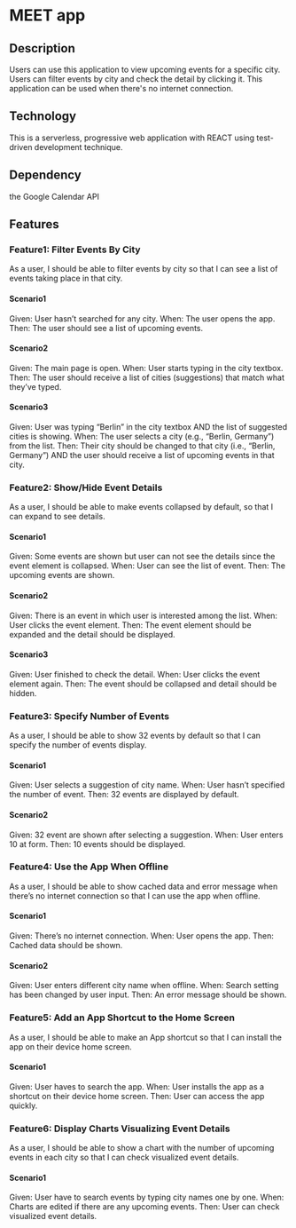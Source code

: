 # MEET app

## Description

Users can use this application to view upcoming events for a specific city. Users can filter events by city and check the detail by clicking it. This application can be used when there's no internet connection.

## Technology

This is a serverless, progressive web application with REACT using test-driven development technique.

## Dependency

the Google Calendar API

## Features

### Feature1: Filter Events By City

As a user, I should be able to filter events by city so that I can see a list of events taking place in that city.

#### Scenario1

Given: User hasn’t searched for any city.
When: The user opens the app.
Then: The user should see a list of upcoming events.

#### Scenario2

Given: The main page is open.
When: User starts typing in the city textbox.
Then: The user should receive a list of cities (suggestions) that match what they’ve typed.

#### Scenario3

Given: User was typing “Berlin” in the city textbox AND the list of suggested cities is showing.
When: The user selects a city (e.g., “Berlin, Germany”) from the list.
Then: Their city should be changed to that city (i.e., “Berlin, Germany”) AND the user should receive a list of upcoming events in that city.

### Feature2: Show/Hide Event Details

As a user, I should be able to make events collapsed by default, so that I can expand to see details.

#### Scenario1

Given: Some events are shown but user can not see the details since the event element is collapsed.
When: User can see the list of event.
Then: The upcoming events are shown.

#### Scenario2

Given: There is an event in which user is interested among the list.
When: User clicks the event element.
Then: The event element should be expanded and the detail should be displayed.

#### Scenario3

Given: User finished to check the detail.
When: User clicks the event element again.
Then: The event should be collapsed and detail should be hidden.

### Feature3: Specify Number of Events

As a user, I should be able to show 32 events by default so that I can specify the number of events display.

#### Scenario1

Given: User selects a suggestion of city name.
When: User hasn’t specified the number of event.
Then: 32 events are displayed by default.

#### Scenario2

Given: 32 event are shown after selecting a suggestion.
When: User enters 10 at form.
Then: 10 events should be displayed.

### Feature4: Use the App When Offline

As a user, I should be able to show cached data and error message when there’s no internet connection so that I can use the app when offline.

#### Scenario1

Given: There’s no internet connection.
When: User opens the app.
Then: Cached data should be shown.

#### Scenario2

Given: User enters different city name when offline.
When: Search setting has been changed by user input.
Then: An error message should be shown.

### Feature5: Add an App Shortcut to the Home Screen

As a user, I should be able to make an App shortcut so that I can install the app on their device home screen.

#### Scenario1

Given: User haves to search the app.
When: User installs the app as a shortcut on their device home screen.
Then: User can access the app quickly.

### Feature6: Display Charts Visualizing Event Details

As a user, I should be able to show a chart with the number of upcoming events in each city so that I can check visualized event details.

#### Scenario1

Given: User have to search events by typing city names one by one.
When: Charts are edited if there are any upcoming events.
Then: User can check visualized event details.
